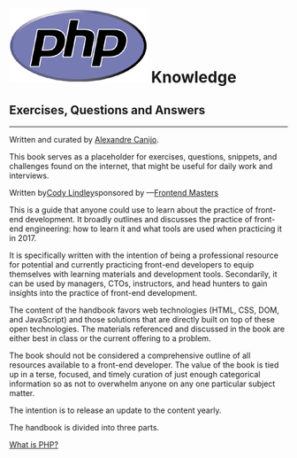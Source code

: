 # ![](/assets/php-big.jpg) **Knowledge**

## **Exercises, Questions and Answers**

---

Written and curated by [Alexandre Canijo](http://www.alexandrecanijo.com/ "Alexandre Canijo").

This book serves as a placeholder for exercises, questions, snippets, and challenges found on the internet, that might be useful for daily work and interviews.

Written by[Cody Lindley](http://codylindley.com/)sponsored by —[Frontend Masters](https://frontendmasters.com/)

This is a guide that anyone could use to learn about the practice of front-end development. It broadly outlines and discusses the practice of front-end engineering: how to learn it and what tools are used when practicing it in 2017.

It is specifically written with the intention of being a professional resource for potential and currently practicing front-end developers to equip themselves with learning materials and development tools. Secondarily, it can be used by managers, CTOs, instructors, and head hunters to gain insights into the practice of front-end development.

The content of the handbook favors web technologies \(HTML, CSS, DOM, and JavaScript\) and those solutions that are directly built on top of these open technologies. The materials referenced and discussed in the book are either best in class or the current offering to a problem.

The book should not be considered a comprehensive outline of all resources available to a front-end developer. The value of the book is tied up in a terse, focused, and timely curation of just enough categorical information so as not to overwhelm anyone on any one particular subject matter.

The intention is to release an update to the content yearly.

The handbook is divided into three parts.



[What is PHP?](/first-question.md)

